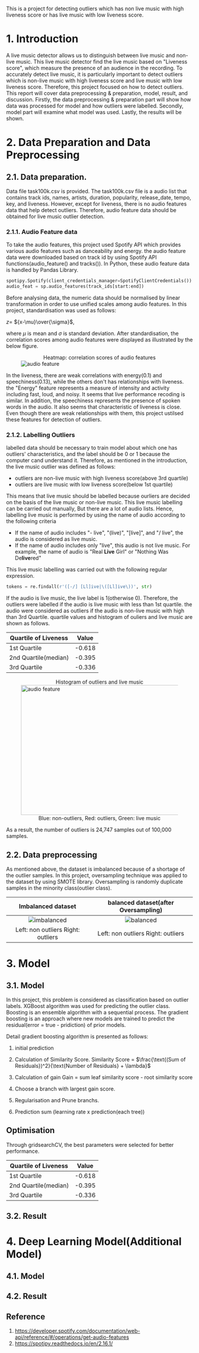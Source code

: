 
This is a project for detecting outliers which has non live music with high liveness score or has live music with low liveness score.

# 1. Introduction

A live music detector allows us to distinguish between live music and non-live music. This live music detector find the live music based on "Liveness score", which measure the presence of an audience in the recording. To accurately detect live music, it is particularly important to detect outliers which is non-live music with high liveness score and live music with low liveness score. Therefore, this project focused on how to detect outliers. 
This report will cover data preprocessing & preparation, model, result, and discussion. Firstly, the data preprocessing & preparation part will show how data was processed for model and how outliers were labelled. Secondly, model part will examine what model was used. Lastly, the results will be shown.

# 2. Data Preparation and Data Preprocessing
## 2.1. Data preparation.
Data file task100k.csv is provided. The task100k.csv file is a audio list that contains track ids, names, artists, duration, popularity, release_date, tempo, key, and liveness. However, except for liveness, there is no audio features data that help detect outliers. Therefore, audio feature data should be obtained for live music outlier detection.
### 2.1.1. Audio Feature data

To take the audio features, this project used Spotify API which provides various audio features such as danceability and energy. the audio feature data were downloaded based on track id by using Spotify API functions(audio_feature() and tracks()). In Python, these audio feature data is handled by Pandas Library.

```python
spotipy.Spotify(client_credentials_manager=SpotifyClientCredentials())
audio_feat = sp.audio_features(track_ids[start:end])
```



Before analysing data, the numeric data should be normalised by linear transformation in order to use unified scales among audio features. In this project, standardisation was used as follows:

$z =$ ${x-\mu}\over{\sigma}$,

where $\mu$ is mean and $\sigma$ is standard deviation. After standardisation, the correlation scores among audio features were displayed as illustrated by the below figure.

<figure>
    <figcaption align="center">Heatmap: correlation scores of audio features </figcaption>
    <img
    src="img/correlation.png"
    alt="audio feature">
</figure>

In the liveness, there are weak correlations with energy(0.1) and speechiness(0.13), while the others don't has relationships with liveness. the "Energy" feature represents a measure of intensity and activity including fast, loud, and noisy. It seems that live performance recoding is similar. In addition, the speechiness represents the presence of spoken words in the audio. It also seems that characteristic of liveness is close. Even though there are weak relationships with them, this project ustilsed these features for detection of outliers.

### 2.1.2. Labelling Outliers
labelled data should be necessary to train model about which one has outliers' characteristics, and the label should be 0 or 1 because the computer cand understand it. Therefore, as mentioned in the introduction, the live music outlier was defined as follows:

- outliers are non-live music with high liveness score(above 3rd quartile)
- outliers are live music with low liveness score(below 1st quartile)

This means that live music should be labelled because ourliers are decided on the basis of the live music or non-live music. This live music labelling can be carried out manually, But there are a lot of audio lists. Hence, labelling live music is performed by using the name of audio according to the following criteria

- If the name of audio includes "- live", "(live)", "[live]", and "/ live", the audio is considered as live music.
- If the name of audio includes only "live", this audio is not live music. For example, the name of audio is "Real **Live** Girl" or "Nothing Was De**live**red"

This live music labelling was carried out with the following regular expression.
```python
tokens = re.findall(r'([-/] [Ll]ive|\([Ll]ive\))', str)
``` 
If the audio is live music, the live label is 1(otherwise 0). Therefore, the outliers were labelled if the audio is live music with less than 1st quartile. the audio were considered as outliers if the audio is non-live music with high than 3rd Quartile. quartile values and histogram of ouliers and live music are shown as follows.

| Quartile of Liveness | Value |
| ----------------- | ----------- |
| 1st Quartile | -0.618 |
| 2nd Quartile(median) | -0.395 |
| 3rd Quartile | -0.336 |

<figure>
    <figcaption align="center"> Histogram of outliers and live music </figcaption>
    <img
    src="img/liveness_hist_all.png"
    alt="audio feature"
    align="center"
    style="width:500px; height:350px">
    <figcaption align="center"> Blue: non-outliers, Red: outliers, Green: live music</figcaption>
</figure>

As a result, the number of outliers is 24,747 samples out of 100,000 samples.

## 2.2. Data preprocessing
As mentioned above, the dataset is imbalanced because of a shortage of the outlier samples. In this project, oversampling technique was applied to the dataset by using SMOTE library. Oversampling is randomly duplicate samples in the minority class(outlier class). 

Imbalanced dataset             |  balanced dataset(after Oversampling)
:-------------------------:|:-------------------------:
![imbalanced](img/imbalanced.png)  |  ![balanced](img/balanced.png)
Left: non outliers Right: outliers| Left: non outliers Right: outliers

# 3. Model
## 3.1. Model
In this project, this problem is considered as classification based on outlier labels. XGBoost algorithm was used for predicting the outlier class. Boosting is an ensemble algorithm with a sequential process. The gradient boosting is an approach where new models are trained to predict the residual(error = true - pridiction) of prior models. 

Detail gradient boosting algorithm is presented as follows:
1. initial prediction 
2. Calculation of Similarity Score.
    Similarity Score = $\frac{\text{(Sum of Residuals})^2}{\text{Number of Residuals} + \lambda}$

3. Calculation of gain
    Gain = sum leaf similarity score - root similarity score
    
4. Choose a branch with largest gain score.
5. Regularisation and Prune branchs.
6. Prediction sum (learning rate x prediction(each tree))

## Optimisation
Through gridsearchCV, the best parameters were selected for better performance. 

| Quartile of Liveness | Value |
| ----------------- | ----------- |
| 1st Quartile | -0.618 |
| 2nd Quartile(median) | -0.395 |
| 3rd Quartile | -0.336 |

## 3.2. Result

# 4. Deep Learning Model(Additional Model)

## 4.1. Model

## 4.2. Result

## Reference
1. https://developer.spotify.com/documentation/web-api/reference/#/operations/get-audio-features
2. https://spotipy.readthedocs.io/en/2.16.1/
